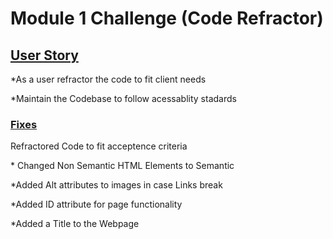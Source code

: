 # Module 1 Challenge (Code Refractor)

## <ins>User Story</ins>

\*As a user refractor the code to fit client needs

\*Maintain the Codebase to follow acessablity stadards

### <ins>Fixes</ins>

Refractored Code to fit acceptence criteria

\* Changed Non Semantic HTML Elements to Semantic

\*Added Alt attributes to images in case Links break

\*Added ID attribute for page functionality

\*Added a Title to the Webpage


